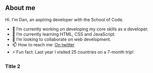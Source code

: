 ## About me
Hi. I'm Dan, an aspiring developer with the School of Code.
- 🔭 I’m currently working on developing my core skills as a developer.
- 🌱 I’m currently learning HTML, CSS and JavaScript.
- 👯 I’m looking to collaborate on web development. 
- 📫 How to reach me: [On twitter](https://twitter.com/_danben)
- ⚡ Fun fact: Last year I visited 25 countries on a 7-month trip! 

### Title 2
